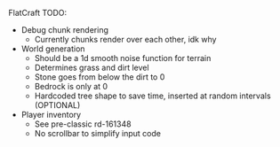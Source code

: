 FlatCraft TODO:
- Debug chunk rendering
  * Currently chunks render over each other, idk why
- World generation
  * Should be a 1d smooth noise function for terrain
  * Determines grass and dirt level
  * Stone goes from below the dirt to 0
  * Bedrock is only at 0
  * Hardcoded tree shape to save time, inserted at random intervals (OPTIONAL)
- Player inventory
  * See pre-classic rd-161348
  * No scrollbar to simplify input code
